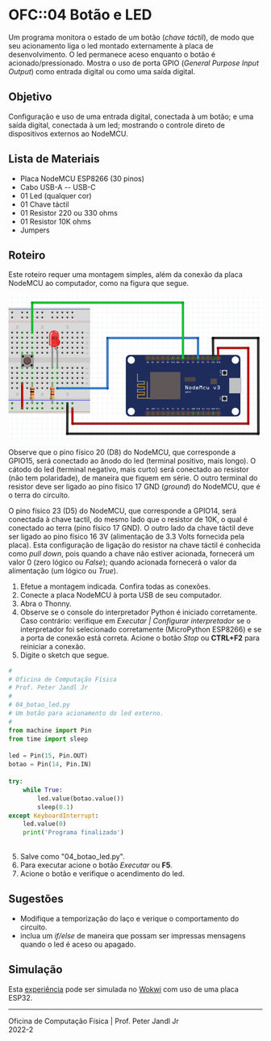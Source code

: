 # OFC::04 Botão e LED

Um programa monitora o estado de um botão (*chave táctil*), de modo que seu acionamento liga o led montado externamente à placa de desenvolvimento. O led permanece aceso enquanto o botão é acionado/pressionado. Mostra o uso de porta GPIO (*General Purpose Input Output*) como entrada digital ou como uma saída digital.

## Objetivo

Configuração e uso de uma entrada digital, conectada à um botão; e uma saída digital, conectada à um led; mostrando o controle direto de dispositivos externos ao NodeMCU.

## Lista de Materiais

* Placa NodeMCU ESP8266 (30 pinos)
* Cabo USB-A -- USB-C
* 01 Led (qualquer cor)
* 01 Chave táctil
* 01 Resistor 220 ou 330 ohms
* 01 Resistor 10K ohms
* Jumpers

## Roteiro

Este roteiro requer uma montagem simples, além da conexão da placa NodeMCU ao computador, como na figura que segue.

![Circuito 04 botão led](https://github.com/pjandl/ocf/blob/main/T-2022-2/figuras/04_botao_led.png)

Observe que o pino físico 20 (D8) do NodeMCU, que corresponde a GPIO15, será conectado ao ânodo do led (terminal positivo, mais longo). O cátodo do led (terminal negativo, mais curto) será conectado ao resistor (não tem polaridade), de maneira que fiquem em série. O outro terminal do resistor deve ser ligado ao pino físico 17 GND (*ground*) do NodeMCU, que é o terra do circuito.

O pino físico 23 (D5) do NodeMCU, que corresponde a GPIO14, será conectada à chave tactil, do mesmo lado que o resistor de 10K, o qual é conectado ao terra (pino físico 17 GND). O outro lado da chave táctil deve ser ligado ao pino físico 16 3V (alimentação de 3.3 Volts fornecida pela placa). Esta configuração de ligação do resistor na chave táctil é conhecida como *pull down*, pois quando a chave não estiver acionada, fornecerá um valor 0 (zero lógico ou *False*); quando acionada fornecerá o valor da alimentação (um lógico ou *True*).

1. Efetue a montagem indicada. Confira todas as conexões.
2. Conecte a placa NodeMCU à porta USB de seu computador.
3. Abra o Thonny.
4. Observe se o console do interpretador Python é iniciado corretamente. Caso contrário: verifique em *Executar | Configurar interpretador* se o interpretador foi selecionado corretamente (MicroPython ESP8266) e se a porta de conexão está correta. Acione o botão *Stop* ou **CTRL+F2** para reiniciar a conexão.
5. Digite o sketch que segue.

```python
#
# Oficina de Computação Física
# Prof. Peter Jandl Jr
#
# 04_botao_led.py
# Um botão para acionamento do led externo.
#
from machine import Pin
from time import sleep

led = Pin(15, Pin.OUT)
botao = Pin(14, Pin.IN)

try:
	while True:
		led.value(botao.value())
		sleep(0.1)
except KeyboardInterrupt:
	led.value(0)
	print('Programa finalizado')
		  
```

5. Salve como "04_botao_led.py".
6. Para executar acione o botão *Executar* ou **F5**.
7. Acione o botão e verifique o acendimento do led.

## Sugestões

* Modifique a temporização do laço e verique o comportamento do circuito.
* inclua um *if/else* de maneira que possam ser impressas mensagens quando o led é aceso ou apagado.

## Simulação

Esta [experiência](https://wokwi.com/projects/346164150480667220) pode ser simulada no [Wokwi](https://wokwi.com/projects/346164150480667220) com uso de uma placa ESP32.

---

Oficina de Computação Física | Prof. Peter Jandl Jr
<br/>2022-2
